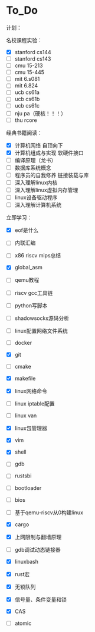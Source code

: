 # To_Do
计划：

名校课程实验：

- [x] stanford cs144
- [ ] stanford cs143
- [ ] cmu 15-213
- [ ] cmu 15-445
- [ ] mit 6.s081
- [ ] mit 6.824
- [ ] ucb cs61a
- [ ] ucb cs61b
- [ ] ucb cs61c
- [ ] nju pa（硬核！！！）
- [ ] thu rcore

经典书籍阅读：

- [x] 计算机网络 自顶向下
- [x] 计算机组成与实现 软硬件接口
- [ ] 编译原理（龙书）
- [ ] 数据库系统概念
- [ ] 程序员的自我修养 链接装载与库
- [ ] 深入理解linux内核
- [ ] 深入理解linux虚拟内存管理
- [ ] linux设备驱动程序
- [ ] 深入理解计算机系统

立即学习：

- [x] eof是什么
- [ ] 内联汇编
- [ ] x86 riscv mips总结
- [x] global_asm
- [ ] qemu教程
- [ ] riscv gcc工具链
- [ ] python写脚本
- [ ] shadowsocks源码分析
- [ ] linux配置网络文件系统
- [ ] docker
- [x] git
- [ ] cmake 
- [x] makefile
- [x] linux网络命令
- [ ] linux iptable配置
- [ ] linux van
- [x] linux包管理器
- [x] vim
- [x] shell
- [ ] gdb
- [ ] rustsbi
- [ ] bootloader
- [ ] bios
- [ ] 基于qemu-riscv从0构建linux
- [x] cargo
- [x] 上网限制与翻墙原理
- [ ] gdb调试动态链接器
- [x] linuxbash
- [x] rust宏
- [x] 无锁队列
- [x] 信号量、条件变量和锁
- [x] CAS
- [ ] atomic


